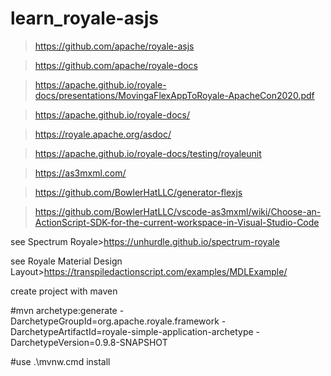 # learn_royale-asjs

> https://github.com/apache/royale-asjs

> https://github.com/apache/royale-docs

> https://apache.github.io/royale-docs/presentations/MovingaFlexAppToRoyale-ApacheCon2020.pdf

> https://apache.github.io/royale-docs/

> https://royale.apache.org/asdoc/

> https://apache.github.io/royale-docs/testing/royaleunit

> https://as3mxml.com/

> https://github.com/BowlerHatLLC/generator-flexjs

>https://github.com/BowlerHatLLC/vscode-as3mxml/wiki/Choose-an-ActionScript-SDK-for-the-current-workspace-in-Visual-Studio-Code

see Spectrum Royale>https://unhurdle.github.io/spectrum-royale

see Royale Material Design Layout>https://transpiledactionscript.com/examples/MDLExample/


create project with maven

#mvn archetype:generate -DarchetypeGroupId=org.apache.royale.framework -DarchetypeArtifactId=royale-simple-application-archetype -DarchetypeVersion=0.9.8-SNAPSHOT

#use .\mvnw.cmd install